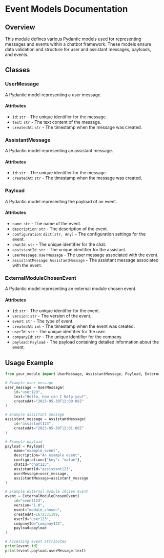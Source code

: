 # Event Models Documentation

## Overview

This module defines various Pydantic models used for representing messages and events within a chatbot framework. These models ensure data validation and structure for user and assistant messages, payloads, and events.

## Classes

### UserMessage

A Pydantic model representing a user message.

#### Attributes

- `id`: `str` - The unique identifier for the message.
- `text`: `str` - The text content of the message.
- `createdAt`: `str` - The timestamp when the message was created.

### AssistantMessage

A Pydantic model representing an assistant message.

#### Attributes

- `id`: `str` - The unique identifier for the message.
- `createdAt`: `str` - The timestamp when the message was created.

### Payload

A Pydantic model representing the payload of an event.

#### Attributes

- `name`: `str` - The name of the event.
- `description`: `str` - The description of the event.
- `configuration`: `dict[str, Any]` - The configuration settings for the event.
- `chatId`: `str` - The unique identifier for the chat.
- `assistantId`: `str` - The unique identifier for the assistant.
- `userMessage`: `UserMessage` - The user message associated with the event.
- `assistantMessage`: `AssistantMessage` - The assistant message associated with the event.

### ExternalModuleChosenEvent

A Pydantic model representing an external module chosen event.

#### Attributes

- `id`: `str` - The unique identifier for the event.
- `version`: `str` - The version of the event.
- `event`: `str` - The type of event.
- `createdAt`: `int` - The timestamp when the event was created.
- `userId`: `str` - The unique identifier for the user.
- `companyId`: `str` - The unique identifier for the company.
- `payload`: `Payload` - The payload containing detailed information about the event.

## Usage Example

```python
from your_module import UserMessage, AssistantMessage, Payload, ExternalModuleChosenEvent

# Example user message
user_message = UserMessage(
    id="user123",
    text="Hello, how can I help you?",
    createdAt="2023-05-30T12:00:00Z"
)

# Example assistant message
assistant_message = AssistantMessage(
    id="assistant123",
    createdAt="2023-05-30T12:01:00Z"
)

# Example payload
payload = Payload(
    name="example_event",
    description="An example event",
    configuration={"key": "value"},
    chatId="chat123",
    assistantId="assistant123",
    userMessage=user_message,
    assistantMessage=assistant_message
)

# Example external module chosen event
event = ExternalModuleChosenEvent(
    id="event123",
    version="1.0",
    event="module_chosen",
    createdAt=1672531199,
    userId="user123",
    companyId="company123",
    payload=payload
)

# Accessing event attributes
print(event.id)
print(event.payload.userMessage.text)
